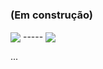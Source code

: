 ### (Em construção)

<!--
**ErFer7/ErFer7** is a ✨ _special_ ✨ repository because its `README.md` (this file) appears on your GitHub profile.

Here are some ideas to get you started:

- 🔭 I’m currently working on ...
- 🌱 I’m currently learning ...
- 👯 I’m looking to collaborate on ...
- 🤔 I’m looking for help with ...
- 💬 Ask me about ...
- 📫 How to reach me: ...
- 😄 Pronouns: ...
- ⚡ Fun fact: ...
-->

<!DOCTYPE html>
<html>
<head>
  <link rel="stylesheet" href="https://cdnjs.cloudflare.com/ajax/libs/font-awesome/4.7.0/css/font-awesome.min.css">
</head>
  
<body>
  
<div class="row">
  <img align="center" src="https://github-readme-stats.vercel.app/api/?username=ErFer7&theme=dark"/>
  -----
  <img align="center" src="https://github-readme-stats.vercel.app/api/top-langs/?username=ErFer7&theme=dark"/>
</div>
    
  ...
    
</body>

</html>
